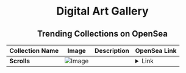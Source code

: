 <div align="center">

# Digital Art Gallery

## Trending Collections on OpenSea

| Collection Name                       | Image                                                                                     | Description                       | OpenSea Link                                                                                          |
|---------------------------------------|-------------------------------------------------------------------------------------------|-----------------------------------|--------------------------------------------------------------------------------------------------------|
| **Scrolls** | ![Image](https://i.seadn.io/s/raw/files/e620cf822c0eabb49ff94119b76bd392.png?w=500&auto=format?w=200&auto=format) |  | <details><summary>Link</summary>[Scrolls](https://opensea.io/collection/scrolls-3)</details> |

</div>